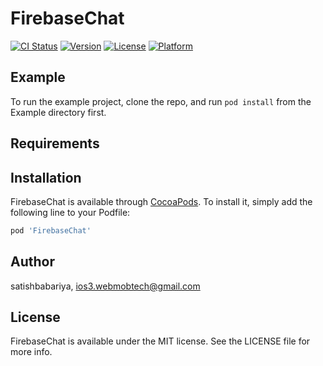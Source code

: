 # FirebaseChat

[![CI Status](http://img.shields.io/travis/satishbabariya/FirebaseChat.svg?style=flat)](https://travis-ci.org/satishbabariya/FirebaseChat)
[![Version](https://img.shields.io/cocoapods/v/FirebaseChat.svg?style=flat)](http://cocoapods.org/pods/FirebaseChat)
[![License](https://img.shields.io/cocoapods/l/FirebaseChat.svg?style=flat)](http://cocoapods.org/pods/FirebaseChat)
[![Platform](https://img.shields.io/cocoapods/p/FirebaseChat.svg?style=flat)](http://cocoapods.org/pods/FirebaseChat)

## Example

To run the example project, clone the repo, and run `pod install` from the Example directory first.

## Requirements

## Installation

FirebaseChat is available through [CocoaPods](http://cocoapods.org). To install
it, simply add the following line to your Podfile:

```ruby
pod 'FirebaseChat'
```

## Author

satishbabariya, ios3.webmobtech@gmail.com

## License

FirebaseChat is available under the MIT license. See the LICENSE file for more info.
